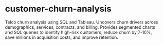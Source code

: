 # customer-churn-analysis
Telco churn analysis using SQL and Tableau. Uncovers churn drivers across demographics, services, contracts, and billing. Provides segmented charts and SQL queries to identify high-risk customers, reduce churn by 7-10%, save millions in acquisition costs, and improve retention.
